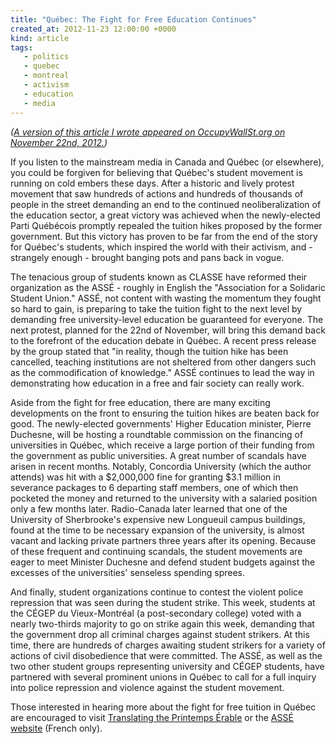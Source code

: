 ```yaml
---
title: "Québec: The Fight for Free Education Continues"
created_at: 2012-11-23 12:00:00 +0000
kind: article
tags:
   - politics
   - quebec
   - montreal
   - activism
   - education
   - media
---
```


_([A version of this article I wrote appeared on OccupyWallSt.org on November 22nd, 2012.](http://occupywallst.org/article/quebec-fight-free-education-continues/))_

If you listen to the mainstream media in Canada and Québec (or elsewhere), you could be forgiven for believing that Québec's student movement is running on cold embers these days. After a historic and lively protest movement that saw hundreds of actions and hundreds of thousands of people in the street demanding an end to the continued neoliberalization of the education sector, a great victory was achieved when the newly-elected Parti Québécois promptly repealed the tuition hikes proposed by the former government. But this victory has proven to be far from the end of the story for Québec's students, which inspired the world with their activism, and - strangely enough - brought banging pots and pans back in vogue.

<!-- more -->

The tenacious group of students known as CLASSE have reformed their organization as the ASSÉ - roughly in English the "Association for a Solidaric Student Union." ASSÉ, not content with wasting the momentum they fought so hard to gain, is preparing to take the tuition fight to the next level by demanding free university-level education be guaranteed for everyone. The next protest, planned for the 22nd of November, will bring this demand back to the forefront of the education debate in Québec. A recent press release by the group stated that "in reality, though the tuition hike has been cancelled, teaching institutions are not sheltered from other dangers such as the commodification of knowledge." ASSÉ continues to lead the way in demonstrating how education in a free and fair society can really work.

Aside from the fight for free education, there are many exciting developments on the front to ensuring the tuition hikes are beaten back for good. The newly-elected governments' Higher Education minister, Pierre Duchesne, will be hosting a roundtable commission on the financing of universities in Québec, which receive a large portion of their funding from the government as public universities. A great number of scandals have arisen in recent months. Notably, Concordia University (which the author attends) was hit with a $2,000,000 fine for granting $3.1 million in severance packages to 6 departing staff members, one of which then pocketed the money and returned to the university with a salaried position only a few months later. Radio-Canada later learned that one of the University of Sherbrooke's expensive new Longueuil campus buildings, found at the time to be necessary expansion of the university, is almost vacant and lacking private partners three years after its opening. Because of these frequent and continuing scandals, the student movements are eager to meet Minister Duchesne and defend student budgets against the excesses of the universities' senseless spending sprees.

And finally, student organizations continue to contest the violent police repression that was seen during the student strike. This week, students at the CÉGEP du Vieux-Montréal (a post-secondary college) voted with a nearly two-thirds majority to go on strike again this week, demanding that the government drop all criminal charges against student strikers. At this time, there are hundreds of charges awaiting student strikers for a variety of actions of civil disobedience that were committed. The ASSÉ, as well as the two other student groups representing university and CÉGEP students, have partnered with several prominent unions in Québec to call for a full inquiry into police repression and violence against the student movement.

Those interested in hearing more about the fight for free tuition in Québec are encouraged to visit [Translating the Printemps Érable](http://www.quebecprotest.com/) or the [ASSÉ website](http://www.asse-solidarite.qc.ca/) (French only).
